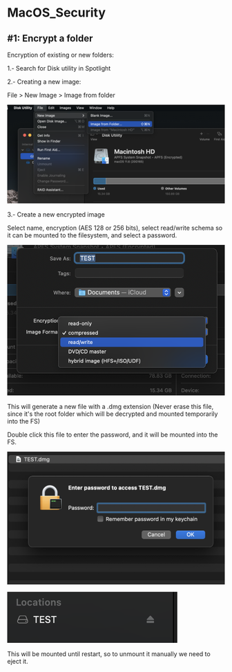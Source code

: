 # MacOS_Security

## #1: Encrypt a folder

Encryption of existing or new folders:

1.- Search for Disk utility in Spotlight

2.- Creating a new image:

File > New Image > Image from folder

![file](images/sel_image.png)

3.- Create a new encrypted image

Select name, encryption (AES 128 or 256 bits), select read/write schema so it can be mounted to the filesystem, and select a password.

![file](images/disk_util.png)

This will generate a new file with a .dmg extension (Never erase this file, since it's the root folder which will be decrypted and mounted temporarily into the FS)

Double click this file to enter the password, and it will be mounted into the FS.

![file](images/test_dmg.png)

![file](images/test_mounted.png)

This will be mounted until restart, so to unmount it manually we need to eject it.
